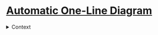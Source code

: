 # [Automatic One-Line Diagram](https://www.google.com/?hl=pt-BR)  
<details>
  <summary>Context</summary>
    During an Electrical Engineering course, we were tasked with developing a tool to perform short-circuit calculations in electric power systems, similar to the Anafas simulator. The method used relied on Excel spreadsheets as data input, registering buses, transmission lines, transformers, and shunt loads.

    After reading the elements and performing short-circuit calculations, as well as computing bus voltages and branch currents, I noticed an important limitation: inputting data solely through tables made system visualization very abstract. This increased the chances of typing errors and incorrect connections — especially in systems with a large number of buses and connected equipment.

    To address this, I found the Schemdraw library in Python, which has excellent documentation and allows for the creation of high-quality electrical and electronic circuits, block diagrams, flowcharts, and technical drawings, exportable in various formats (PDF, PNG, JPEG, etc.).

    The idea, then, was to use Python to read the system data from spreadsheets and automatically generate the corresponding one-line diagram in an organized and connected manner. The greatest challenge was organizing the elements visually, especially to avoid overlapping or intersecting connections.

    To solve this, I applied graph theory concepts with the help of the NetworkX library, which allowed for a clean and understandable circuit layout. Since Schemdraw is not specifically tailored to power systems, I developed custom elements such as bus symbols, two- and three-winding transformers, and a short-circuit symbol.

    With the diagram foundation ready, I moved on to the customization stage: coloring elements according to their voltage levels, adding margins and a legend — similar to what is seen in technical drawings — and including key short-circuit information at the faulted bus.

    Besides enriching visualization and making simulated systems easier to interpret, this tool can be especially useful when used alongside simulators that don’t have an integrated one-line diagram, such as Simulight and Anatem. It provides a complementary visual interface that improves the reliability and understanding of the results.

    Finally, I include some diagrams generated by the application as examples, and I thank Rafael de Castro Roque and Gabriel Bié da Fonseca for their valuable feedback and constructive suggestions throughout the development of this project. The tool is available on my GitHub and website.

    References:  
    https://schemdraw.readthedocs.io/en/stable/  
    https://networkx.org/documentation/stable/  
    https://pandas.pydata.org/docs/

---

<details>
  <summary>Customization</summary>
    There are several parameters that can be configured to generate the diagram in the desired format. These include:  

    - Around line 65:  
    ```python  
    posicao_elementos = nx.spring_layout(G, scale=8, iterations=300000, threshold=1e-10)
    ```

    | Layout                        | Keyword                       |
    |------------------------------|-------------------------------|
    | `nx.spring_layout`           | **Spring model**              |
    | `nx.circular_layout`         | **Arranged in a circle**      |
    | `nx.shell_layout`            | **Concentric layers**         |
    | `nx.kamada_kawai_layout`     | **Distance-preserving**       |
    | `nx.random_layout`           | **Random positions**          |
    | `nx.spectral_layout`         | **Based on eigenvalues**      |
    | `nx.planar_layout`           | **No crossings (planar graph)** |
    | `nx.spiral_layout`           | **Spiral arrangement**        |
    | `nx.bipartite_layout(G, nodes)` | **Two groups (bipartite)** |

    ***scale*** — spacing between graph vertices (elements), any number greater than zero.  

    ***iterations*** — basically the number of times the layout algorithm attempts to optimize element positions.  


    - Around line 71:  
    ```python
    cores_tensoes = sns.color_palette("tab10", len(niveis_de_tensoes))
    ```
    This line automatically generates colors, but the color palette can be changed.  
    Options:  
    | Palette         | Keyword                  |  
    | --------------- | ------------------------ |  
    | `"deep"`        | **Elegant default**      |  
    | `"muted"`       | **Soft**                 |  
    | `"bright"`      | **Vibrant**              |  
    | `"pastel"`      | **Light/Soft**           |  
    | `"dark"`        | **Dark**                 |  
    | `"colorblind"`  | **Accessible**           |  
    | `"tab10"`       | **Classic**              |  
    | `"Set1"`        | **Bold**                 |  
    | `"Set2"`        | **Moderate**             |  
    | `"Set3"`        | **Varied**               |  
    | `"Paired"`      | **Contrasting pairs**    |  


    - Around line 148:  
    ```python
    posicao_elementos[key][0] *= 8
    posicao_elementos[key][1] *= 6
    ```
    These numbers can be adjusted to achieve a better X/Y ratio, depending on whether you plan to print, the size of the screen, etc.


    - Around line 296:  
    ```python
    d.config(fontsize=7)
    ```
    Adjusts the font size of the element labels in the diagram.

    ![Diagrama Unifilar](images/short_circuit_symbol.png)

